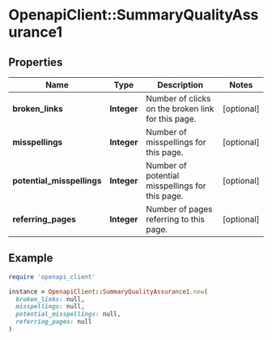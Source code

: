 # OpenapiClient::SummaryQualityAssurance1

## Properties

| Name | Type | Description | Notes |
| ---- | ---- | ----------- | ----- |
| **broken_links** | **Integer** | Number of clicks on the broken link for this page. | [optional] |
| **misspellings** | **Integer** | Number of misspellings for this page. | [optional] |
| **potential_misspellings** | **Integer** | Number of potential misspellings for this page. | [optional] |
| **referring_pages** | **Integer** | Number of pages referring to this page. | [optional] |

## Example

```ruby
require 'openapi_client'

instance = OpenapiClient::SummaryQualityAssurance1.new(
  broken_links: null,
  misspellings: null,
  potential_misspellings: null,
  referring_pages: null
)
```

